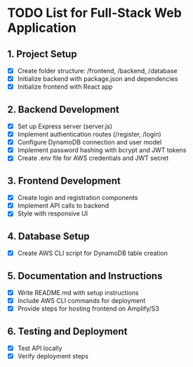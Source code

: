 # TODO List for Full-Stack Web Application

## 1. Project Setup
- [x] Create folder structure: /frontend, /backend, /database
- [x] Initialize backend with package.json and dependencies
- [x] Initialize frontend with React app

## 2. Backend Development
- [x] Set up Express server (server.js)
- [x] Implement authentication routes (/register, /login)
- [x] Configure DynamoDB connection and user model
- [x] Implement password hashing with bcrypt and JWT tokens
- [x] Create .env file for AWS credentials and JWT secret

## 3. Frontend Development
- [x] Create login and registration components
- [x] Implement API calls to backend
- [x] Style with responsive UI

## 4. Database Setup
- [x] Create AWS CLI script for DynamoDB table creation

## 5. Documentation and Instructions
- [x] Write README.md with setup instructions
- [x] Include AWS CLI commands for deployment
- [x] Provide steps for hosting frontend on Amplify/S3

## 6. Testing and Deployment
- [x] Test API locally
- [x] Verify deployment steps
